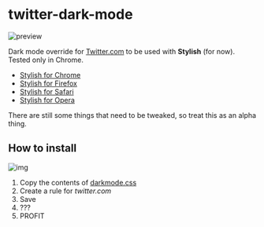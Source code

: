 # twitter-dark-mode
![preview](http://share.wojtek.im/vWZU+)

Dark mode override for [Twitter.com](https://twitter.com) to be used with **Stylish** (for now). Tested only in Chrome.

- [Stylish for Chrome](https://chrome.google.com/webstore/detail/fjnbnpbmkenffdnngjfgmeleoegfcffe)
- [Stylish for Firefox](https://addons.mozilla.org/en-US/firefox/addon/stylish/?src=external-userstyleshome)
- [Stylish for Safari](http://sobolev.us/stylish/)
- [Stylish for Opera](https://addons.opera.com/extensions/details/stylish/)

There are still some things that need to be tweaked, so treat this as an alpha thing.


## How to install

![img](http://share.wojtek.im/hJlU+)

1. Copy the contents of [darkmode.css](https://raw.githubusercontent.com/dubstrike/twitter-dark-mode/master/darkmode.css)
2. Create a rule for *twitter.com*
3. Save
4. ???
5. PROFIT
